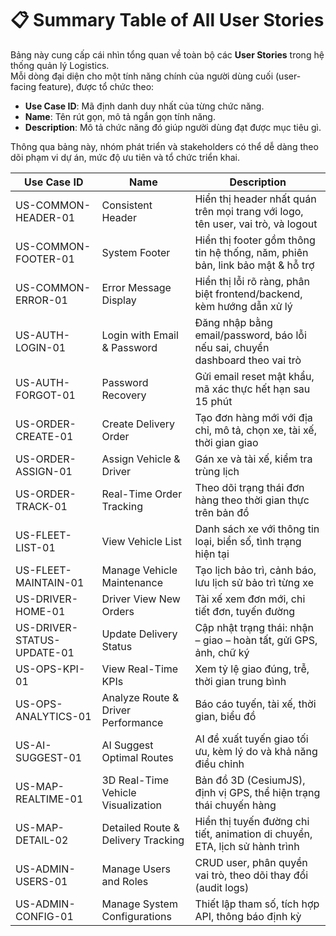 # 📋 Summary Table of All User Stories

Bảng này cung cấp cái nhìn tổng quan về toàn bộ các **User Stories** trong hệ thống quản lý Logistics.  
Mỗi dòng đại diện cho một tính năng chính của người dùng cuối (user-facing feature), được tổ chức theo:

- **Use Case ID**: Mã định danh duy nhất của từng chức năng.
- **Name**: Tên rút gọn, mô tả ngắn gọn tính năng.
- **Description**: Mô tả chức năng đó giúp người dùng đạt được mục tiêu gì.

Thông qua bảng này, nhóm phát triển và stakeholders có thể dễ dàng theo dõi phạm vi dự án, mức độ ưu tiên và tổ chức triển khai.

| Use Case ID               | Name                                  | Description |
|---------------------------|---------------------------------------|-------------|
| US-COMMON-HEADER-01       | Consistent Header                     | Hiển thị header nhất quán trên mọi trang với logo, tên user, vai trò, và logout |
| US-COMMON-FOOTER-01       | System Footer                         | Hiển thị footer gồm thông tin hệ thống, năm, phiên bản, link bảo mật & hỗ trợ |
| US-COMMON-ERROR-01        | Error Message Display                 | Hiển thị lỗi rõ ràng, phân biệt frontend/backend, kèm hướng dẫn xử lý |
| US-AUTH-LOGIN-01          | Login with Email & Password           | Đăng nhập bằng email/password, báo lỗi nếu sai, chuyển dashboard theo vai trò |
| US-AUTH-FORGOT-01         | Password Recovery                     | Gửi email reset mật khẩu, mã xác thực hết hạn sau 15 phút |
| US-ORDER-CREATE-01        | Create Delivery Order                 | Tạo đơn hàng mới với địa chỉ, mô tả, chọn xe, tài xế, thời gian giao |
| US-ORDER-ASSIGN-01        | Assign Vehicle & Driver               | Gán xe và tài xế, kiểm tra trùng lịch |
| US-ORDER-TRACK-01         | Real-Time Order Tracking              | Theo dõi trạng thái đơn hàng theo thời gian thực trên bản đồ |
| US-FLEET-LIST-01          | View Vehicle List                     | Danh sách xe với thông tin loại, biển số, tình trạng hiện tại |
| US-FLEET-MAINTAIN-01      | Manage Vehicle Maintenance            | Tạo lịch bảo trì, cảnh báo, lưu lịch sử bảo trì từng xe |
| US-DRIVER-HOME-01         | Driver View New Orders                | Tài xế xem đơn mới, chi tiết đơn, tuyến đường |
| US-DRIVER-STATUS-UPDATE-01| Update Delivery Status                | Cập nhật trạng thái: nhận – giao – hoàn tất, gửi GPS, ảnh, chữ ký |
| US-OPS-KPI-01             | View Real-Time KPIs                   | Xem tỷ lệ giao đúng, trễ, thời gian trung bình |
| US-OPS-ANALYTICS-01       | Analyze Route & Driver Performance    | Báo cáo tuyến, tài xế, thời gian, biểu đồ |
| US-AI-SUGGEST-01          | AI Suggest Optimal Routes             | AI đề xuất tuyến giao tối ưu, kèm lý do và khả năng điều chỉnh |
| US-MAP-REALTIME-01        | 3D Real-Time Vehicle Visualization    | Bản đồ 3D (CesiumJS), định vị GPS, thể hiện trạng thái chuyến hàng |
| US-MAP-DETAIL-02          | Detailed Route & Delivery Tracking    | Hiển thị tuyến đường chi tiết, animation di chuyển, ETA, lịch sử hành trình |
| US-ADMIN-USERS-01         | Manage Users and Roles                | CRUD user, phân quyền vai trò, theo dõi thay đổi (audit logs) |
| US-ADMIN-CONFIG-01        | Manage System Configurations          | Thiết lập tham số, tích hợp API, thông báo định kỳ |
